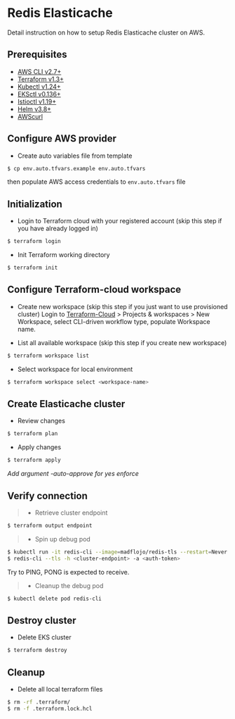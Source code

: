 # Redis Elasticache
Detail instruction on how to setup Redis Elasticache cluster on AWS.

## Prerequisites
* [AWS CLI v2.7+](https://docs.aws.amazon.com/cli/latest/userguide/getting-started-install.html)
* [Terraform v1.3+](https://developer.hashicorp.com/terraform/downloads)
* [Kubectl v1.24+](https://kubernetes.io/docs/tasks/tools/install-kubectl-linux/)
* [EKSctl v0.136+](https://docs.aws.amazon.com/eks/latest/userguide/eksctl.html)
* [Istioctl v1.19+](https://istio.io/latest/docs/setup/install/istioctl/)
* [Helm v3.8+](https://helm.sh/docs/intro/install/)
* [AWScurl](https://github.com/okigan/awscurl)

## Configure AWS provider

- Create auto variables file from template

```sh
$ cp env.auto.tfvars.example env.auto.tfvars
```
then populate AWS access credentials to `env.auto.tfvars` file

## Initialization

- Login to Terraform cloud with your registered account (skip this step if you have already logged in)

```sh
$ terraform login
```

- Init Terraform working directory

```sh
$ terraform init
```

## Configure Terraform-cloud workspace

- Create new workspace (skip this step if you just want to use provisioned cluster)
Login to [Terraform-Cloud](https://app.terraform.io/) > Projects & workspaces > New Workspace, select CLI-driven workflow type, populate Workspace name.

- List all available workspace (skip this step if you create new workspace)

```sh
$ terraform workspace list
```

- Select workspace for local environment

```sh
$ terraform workspace select <workspace-name>
```

## Create Elasticache cluster

- Review changes

```sh
$ terraform plan
```

- Apply changes

```sh
$ terraform apply
```

*Add argument -auto-approve for yes enforce*

## Verify connection

>   - Retrieve cluster endpoint

```sh
$ terraform output endpoint
```

>   - Spin up debug pod

```sh
$ kubectl run -it redis-cli --image=madflojo/redis-tls --restart=Never --rm -- sh
$ redis-cli --tls -h <cluster-endpoint> -a <auth-token>
```
Try to PING, PONG is expected to receive.

>   - Cleanup the debug pod
```sh
$ kubectl delete pod redis-cli
```

## Destroy cluster

- Delete EKS cluster

```sh
$ terraform destroy
```

## Cleanup 

- Delete all local terraform files

```sh
$ rm -rf .terraform/
$ rm -f .terraform.lock.hcl
```